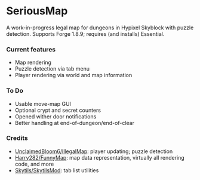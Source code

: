 # SeriousMap

A work-in-progress legal map for dungeons in Hypixel Skyblock with puzzle detection. Supports Forge 1.8.9; requires (and installs) Essential.

### Current features
* Map rendering
* Puzzle detection via tab menu
* Player rendering via world and map information


### To Do
* Usable move-map GUI
* Optional crypt and secret counters 
* Opened wither door notifications
* Better handling at end-of-dungeon/end-of-clear

### Credits
* [UnclaimedBloom6/IllegalMap](https://github.com/UnclaimedBloom6/IllegalMap): player updating; puzzle detection
* [Harry282/FunnyMap](https://github.com/Harry282/FunnyMap): map data representation, virtually all rendering code, and more
* [Skytils/SkytilsMod](https://github.com/Skytils/SkytilsMod): tab list utilities